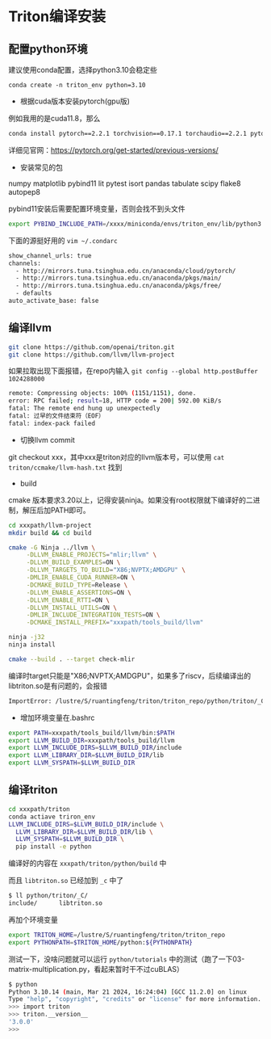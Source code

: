 # Triton编译安装

## 配置python环境

建议使用conda配置，选择python3.10会稳定些

`conda create -n triton_env python=3.10` 

- 根据cuda版本安装pytorch(gpu版)

例如我用的是cuda11.8，那么

```bash
conda install pytorch==2.2.1 torchvision==0.17.1 torchaudio==2.2.1 pytorch-cuda=11.8 -c pytorch -c nvidia
```

详细见官网：https://pytorch.org/get-started/previous-versions/

- 安装常见的包

numpy matplotlib pybind11 lit pytest isort pandas tabulate scipy flake8 autopep8

pybind11安装后需要配置环境变量，否则会找不到头文件

```bash
export PYBIND_INCLUDE_PATH=/xxxx/miniconda/envs/triton_env/lib/python3.10/site-packages/pybind11/include
```

下面的源挺好用的 `vim ~/.condarc`

```bash
show_channel_urls: true
channels:
  - http://mirrors.tuna.tsinghua.edu.cn/anaconda/cloud/pytorch/
  - http://mirrors.tuna.tsinghua.edu.cn/anaconda/pkgs/main/
  - http://mirrors.tuna.tsinghua.edu.cn/anaconda/pkgs/free/
  - defaults
auto_activate_base: false
```

## 编译llvm

```bash
git clone https://github.com/openai/triton.git
git clone https://github.com/llvm/llvm-project
```

如果拉取出现下面报错，在repo内输入 `git config --global http.postBuffer 1024288000`

```bash
remote: Compressing objects: 100% (1151/1151), done.
error: RPC failed; result=18, HTTP code = 200| 592.00 KiB/s    
fatal: The remote end hung up unexpectedly
fatal: 过早的文件结束符（EOF）
fatal: index-pack failed
```

- 切换llvm commit

git checkout xxx，其中xxx是triton对应的llvm版本号，可以使用 `cat triton/ccmake/llvm-hash.txt` 找到

- build

cmake 版本要求3.20以上，记得安装ninja。如果没有root权限就下编译好的二进制，解压后加PATH即可。

```bash
cd xxxpath/llvm-project
mkdir build && cd build

cmake -G Ninja ../llvm \
     -DLLVM_ENABLE_PROJECTS="mlir;llvm" \
     -DLLVM_BUILD_EXAMPLES=ON \
     -DLLVM_TARGETS_TO_BUILD="X86;NVPTX;AMDGPU" \
     -DMLIR_ENABLE_CUDA_RUNNER=ON \
     -DCMAKE_BUILD_TYPE=Release \
     -DLLVM_ENABLE_ASSERTIONS=ON \
     -DLLVM_ENABLE_RTTI=ON \
     -DLLVM_INSTALL_UTILS=ON \
     -DMLIR_INCLUDE_INTEGRATION_TESTS=ON \
     -DCMAKE_INSTALL_PREFIX="xxxpath/tools_build/llvm"

ninja -j32
ninja install

cmake --build . --target check-mlir
```

编译时target只能是"X86;NVPTX;AMDGPU"，如果多了riscv，后续编译出的libtriton.so是有问题的，会报错

```bash
ImportError: /lustre/S/ruantingfeng/triton/triton_repo/python/triton/_C/libtriton.so: undefined symbol: LLVMInitializeRISCVAsmParser
```

- 增加环境变量在.bashrc

```bash
export PATH=xxxpath/tools_build/llvm/bin:$PATH
export LLVM_BUILD_DIR=xxxpath/tools_build/llvm
export LLVM_INCLUDE_DIRS=$LLVM_BUILD_DIR/include
export LLVM_LIBRARY_DIR=$LLVM_BUILD_DIR/lib
export LLVM_SYSPATH=$LLVM_BUILD_DIR
```

## 编译triton

```bash
cd xxxpath/triton
conda actiave triron_env
LLVM_INCLUDE_DIRS=$LLVM_BUILD_DIR/include \
  LLVM_LIBRARY_DIR=$LLVM_BUILD_DIR/lib \
  LLVM_SYSPATH=$LLVM_BUILD_DIR \
  pip install -e python
```

编译好的内容在 `xxxpath/triton/python/build` 中

而且 `libtriton.so` 已经加到 `_c` 中了

```bash
$ ll python/triton/_C/
include/      libtriton.so 
```

再加个环境变量

```bash
export TRITON_HOME=/lustre/S/ruantingfeng/triton/triton_repo
export PYTHONPATH=$TRITON_HOME/python:${PYTHONPATH}
```

测试一下，没啥问题就可以运行 `python/tutorials` 中的测试（跑了一下03-matrix-multiplication.py，看起来暂时干不过cuBLAS）

```bash 
$ python
Python 3.10.14 (main, Mar 21 2024, 16:24:04) [GCC 11.2.0] on linux
Type "help", "copyright", "credits" or "license" for more information.
>>> import triton
>>> triton.__version__
'3.0.0'
>>> 
```